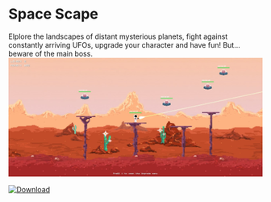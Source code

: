 # Space Scape

Elplore the landscapes of distant mysterious planets, fight against constantly arriving UFOs, upgrade your character and have fun! But... beware of the main boss.
![Скриншот 1](https://github.com/kuragaa/Pacman_Console/blob/main/screens/Screen1.jpg)


[![Download](https://img.shields.io/badge/download-game-green.svg)](https://github.com/kuragaa/Pacman_Console/releases/download/v1.0.0/setup.py)
